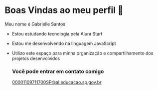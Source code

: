 # Boas Vindas ao meu perfil 🖤

Meu nome é Gabrielle Santos
- Estou estudando tecnologia pela Alura Start
- Estou me desenvolvendo na linguagem JavaScript
- Utilizo este espaço para minha organização e compartilhamento dos projetos desenvolvidos

  ### Você pode entrar em contato comigo

  00001109711700SP@al.educacao.sp.gov.br
